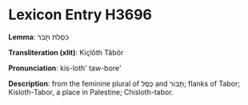 # Lexicon Entry H3696

**Lemma**: כִּסְלֹת תָּבֹר

**Transliteration (xlit)**: Kiçlôth Tâbôr

**Pronunciation**: kis-loth' taw-bore'

**Description**:
from the feminine plural of כֶּסֶל and תָּבוֹר; flanks of Tabor; Kisloth-Tabor, a place in Palestine; Chisloth-tabor.
